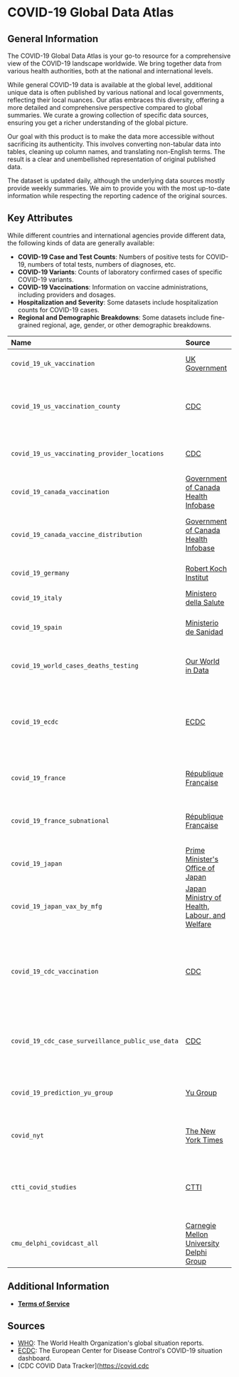 # COVID-19 Global Data Atlas

## General Information

The COVID-19 Global Data Atlas is your go-to resource for a comprehensive view of the COVID-19 landscape worldwide. We bring together data from various health authorities, both at the national and international levels.

While general COVID-19 data is available at the global level, additional unique data is often published by various national and local governments, reflecting their local nuances. Our atlas embraces this diversity, offering a more detailed and comprehensive perspective compared to global summaries. We curate a growing collection of specific data sources, ensuring you get a richer understanding of the global picture.

Our goal with this product is to make the data more accessible without sacrificing its authenticity. This involves converting non-tabular data into tables, cleaning up column names, and translating non-English terms. The result is a clear and unembellished representation of original published data.

The dataset is updated daily, although the underlying data sources mostly provide weekly summaries. We aim to provide you with the most up-to-date information while respecting the reporting cadence of the original sources.

## Key Attributes

While different countries and international agencies provide different data, the following kinds of data are generally available:

- **COVID-19 Case and Test Counts**: Numbers of positive tests for COVID-19, numbers of total tests, numbers of diagnoses, etc.
- **COVID-19 Variants**: Counts of laboratory confirmed cases of specific COVID-19 variants.
- **COVID-19 Vaccinations**: Information on vaccine administrations, including providers and dosages.
- **Hospitalization and Severity**: Some datasets include hospitalization counts for COVID-19 cases.
- **Regional and Demographic Breakdowns**: Some datasets include fine-grained regional, age, gender, or other demographic breakdowns.

| Name                                            | Source                    | Description                                                                                             |
|:------------------------------------------------|:--------------------------|:--------------------------------------------------------------------------------------------------------|
| `covid_19_uk_vaccination`                       | [UK Government](https://coronavirus.data.gov.uk/) | UK - COVID-19 Vaccination data                                                                         |
| `covid_19_us_vaccination_county`                | [CDC](https://data.cdc.gov/Vaccinations/COVID-19-Vaccinations-in-the-United-States-County/8xkx-amqh/about_data)                       | U.S. County-level COVID-19 Vaccination data (Restoring files from archive)                               |
| `covid_19_us_vaccinating_provider_locations`    | [CDC](https://data.cdc.gov/Vaccinations/Vaccines-gov-COVID-19-vaccinating-provider-locatio/5jp2-pgaw/about_data)   | U.S. COVID-19 Vaccinating Provider Locations data                                                       |
| `covid_19_canada_vaccination`                   | [Government of Canada Health Infobase](https://health-infobase.canada.ca/)   | COVID-19 Vaccination data for Canada                                                                    |
| `covid_19_canada_vaccine_distribution`          | [Government of Canada Health Infobase](https://health-infobase.canada.ca/)   | COVID-19 Vaccine Distribution data for Canada                                                            |
| `covid_19_germany`                              | [Robert Koch Institut](https://www.rki.de/DE/Home/homepage_node.html)   | COVID-19 data for Germany                                                                               |
| `covid_19_italy`                                | [Ministero della Salute](https://www.salute.gov.it/portale/home.html)   | COVID-19 data for Italy                                                                                 |
| `covid_19_spain`                                | [Ministerio de Sanidad](sanidad.gob.es)                       | COVID-19 data for Spain (Restoring files from archive)                                                  |
| `covid_19_world_cases_deaths_testing`           | [Our World in Data](https://ourworldindata.org/)   | Global COVID-19 Cases, Deaths, and Testing data                                                          |
| `covid_19_ecdc`                                 | [ECDC](https://www.ecdc.europa.eu/en)   | COVID-19 data from the European Centre for Disease Prevention and Control (ECDC)                          |
| `covid_19_france`                               | [République Française](https://www.data.gouv.fr/fr/)                       | COVID-19 data for France (Restoring files from archive)                                                  |
| `covid_19_france_subnational`                   | [République Française](https://www.data.gouv.fr/fr/)                       | Subnational COVID-19 data for France (Restoring files from archive)                                      |
| `covid_19_japan`                                | [Prime Minister's Office of Japan](https://www.kantei.go.jp/)     | COVID-19 data for Japan (Bug in DAG, see RD-2854)                                                        |
| `covid_19_japan_vax_by_mfg`                     | [Japan Ministry of Health, Labour, and Welfare](https://www.mhlw.go.jp/index.html)   | COVID-19 Vaccination data for Japan by Manufacturer                                                     |
| `covid_19_cdc_vaccination`                      | [CDC](https://data.cdc.gov)                       | CDC - COVID-19 Vaccination data (Restoring files from archive, then need to generate generic_table output)|
| `covid_19_cdc_case_surveillance_public_use_data`| [CDC](https://data.cdc.gov)              | CDC - Case Surveillance Public Use Data (Data too big for auto edit)                                      |
| `covid_19_prediction_yu_group`                  | [Yu Group](https://www.stat.berkeley.edu/~yugroup/people.html)                       | COVID-19 Prediction data from Yu Group (Restoring files from archive)                                   |
| `covid_nyt`                                     | [The New York Times](https://www.nytimes.com/interactive/2021/us/covid-cases.html)   | COVID-19 data from The New York Times                                                                  |
| `ctti_covid_studies`                            | [CTTI](https://ctti-clinicaltrials.org/)   | COVID-19 studies from the Clinical Trials Transformation Initiative (CTTI)                                |
| `cmu_delphi_covidcast_all`                      | [Carnegie Mellon University Delphi Group](https://delphi.cmu.edu/)   | COVID-19 data from the CMU Delphi COVIDcast project                                                      |


## Additional Information

- **[Terms of Service](https://rearc-data-public-assets.s3.amazonaws.com/Rearc_Data_DSA.pdf)**

## Sources

- [WHO](https://www.who.int/emergencies/disease-outbreak-news/item/2020-DON229): The World Health Organization's global situation reports.
- [ECDC](https://www.ecdc.europa.eu/en/covid-19): The European Center for Disease Control's COVID-19 situation dashboard.
- [CDC COVID Data Tracker](https://covid.cdc
